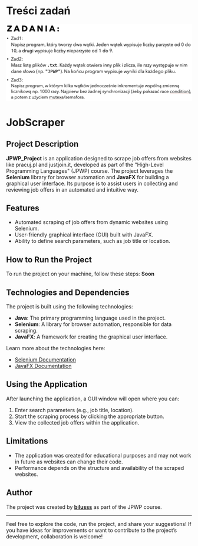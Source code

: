 # Treści zadań



![alt text](https://github.com/bilusss/JobScraperJava/blob/main/zadania/tresci_zadan.png?raw=true)


# JobScraper

## Project Description
**JPWP_Project** is an application designed to scrape job offers from websites like pracuj.pl and justjoin.it, developed as part of the "High-Level Programming Languages" (JPWP) course. The project leverages the **Selenium** library for browser automation and **JavaFX** for building a graphical user interface. Its purpose is to assist users in collecting and reviewing job offers in an automated and intuitive way.

## Features
- Automated scraping of job offers from dynamic websites using Selenium.
- User-friendly graphical interface (GUI) built with JavaFX.
- Ability to define search parameters, such as job title or location.
<!-- - Display of collected job offers in a clear format within the application.-->

## How to Run the Project
To run the project on your machine, follow these steps:
 **Soon**
<!--1. **Clone the repository:**
   ```bash
   git clone https://github.com/bilusss/JPWP_Project
   ```
2. **Ensure you have installed:**
   - **JDK** (Java Development Kit) version 8 or higher
   - **Maven** for dependency management
3. **Navigate to the project directory:**
   ```bash
   cd JPWP_Project
   ```
4. **Build the project using Maven:**
   ```bash
   mvn clean package
   ```
5. **Run the application:**
   ```bash
   java -jar target/jobscraping-1.0.jar
   ```

**Note:** Ensure that your Java and Maven environments are properly configured and that you have an internet connection, as Selenium requires network access to function.-->

## Technologies and Dependencies
The project is built using the following technologies:
- **Java**: The primary programming language used in the project.
- **Selenium**: A library for browser automation, responsible for data scraping.
- **JavaFX**: A framework for creating the graphical user interface.

Learn more about the technologies here:
- [Selenium Documentation](https://www.selenium.dev/documentation/)
- [JavaFX Documentation](https://openjfx.io/)

## Using the Application
After launching the application, a GUI window will open where you can:
1. Enter search parameters (e.g., job title, location).
2. Start the scraping process by clicking the appropriate button.
3. View the collected job offers within the application.

## Limitations
- The application was created for educational purposes and may not work in future as websites can change their code.
- Performance depends on the structure and availability of the scraped websites.

## Author
The project was created by **[bilusss](https://github.com/bilusss)** as part of the JPWP course.

---

Feel free to explore the code, run the project, and share your suggestions! If you have ideas for improvements or want to contribute to the project’s development, collaboration is welcome!
